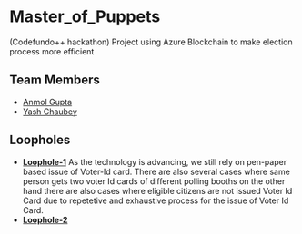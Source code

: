 # Master_of_Puppets
(Codefundo++ hackathon) Project using Azure Blockchain to make election process more efficient 

## Team Members
- <a href = "https://github.com/anmolcool007">Anmol Gupta</a>
- <a href ="https://github.com/hardr0ck-CODER/">Yash Chaubey</a>

## Loopholes
- <b><u>Loophole-1</b></u> As the technology is advancing, we still rely on pen-paper based issue of Voter-Id card. There are also several cases where same person gets two voter Id cards of different polling booths on the other hand there are also cases where eligible citizens are not issued Voter Id Card due to repetetive and exhaustive process for the issue of Voter Id Card.
- <b><u>Loophole-2</b></u>



